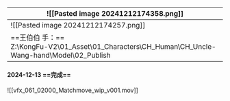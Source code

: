 | ![[Pasted image 20241212174358.png]]                                                           |
| ---------------------------------------------------------------------------------------------- |
| ![[Pasted image 20241212174257.png]]                                                           |
| ==王伯伯 手：==<br>Z:\KongFu-V2\01_Asset\01_Characters\CH_Human\CH_Uncle-Wang-hand\Model\02_Publish |

#### 2024-12-13 ==完成==
![[vfx_061_02000_Matchmove_wip_v001.mov]]